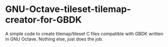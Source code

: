 # GNU-Octave-tileset-tilemap-creator-for-GBDK
A simple code to create tilemap/tileset C files compatible with GBDK written in GNU Octave. Nothing else, just does the job.
